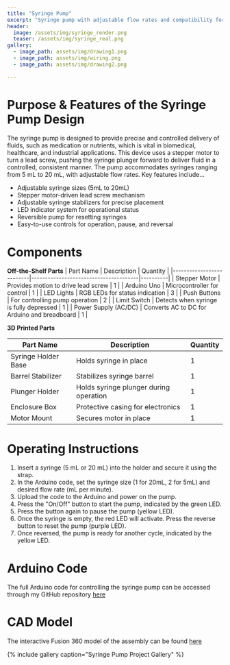 ```yaml
---
title: "Syringe Pump"
excerpt: "Syringe pump with adjustable flow rates and compatibility for various syringe types."
header:
  image: /assets/img/syringe_render.png
  teaser: /assets/img/syringe_real.png
gallery:
  - image_path: assets/img/drawing1.png
  - image_path: assets/img/wiring.png
  - image_path: assets/img/drawing2.png
   
---
```


# Purpose & Features of the Syringe Pump Design
The syringe pump is designed to provide precise and controlled delivery of fluids, such as medication or nutrients, which is vital in biomedical, healthcare, and industrial applications. This device uses a stepper motor to turn a lead screw, pushing the syringe plunger forward to deliver fluid in a controlled, consistent manner. The pump accommodates syringes ranging from 5 mL to 20 mL, with adjustable flow rates. Key features include...

* Adjustable syringe sizes (5mL to 20mL)
* Stepper motor-driven lead screw mechanism
* Adjustable syringe stabilizers for precise placement
* LED indicator system for operational status
* Reversible pump for resetting syringes
* Easy-to-use controls for operation, pause, and reversal

# Components
**Off-the-Shelf Parts**
| Part Name                | Description                           | Quantity |
|--------------------------|---------------------------------------|----------|
| Stepper Motor            | Provides motion to drive lead screw   | 1        |
| Arduino Uno              | Microcontroller for control           | 1        |
| LED Lights               | RGB LEDs for status indication        | 3        |
| Push Buttons             | For controlling pump operation       | 2        |
| Limit Switch             | Detects when syringe is fully depressed | 1        |
| Power Supply (AC/DC)     | Converts AC to DC for Arduino and breadboard | 1   |

**3D Printed Parts** 

| Part Name                | Description                           | Quantity |
|--------------------------|---------------------------------------|----------|
| Syringe Holder Base      | Holds syringe in place                | 1        |
| Barrel Stabilizer        | Stabilizes syringe barrel             | 1        |
| Plunger Holder           | Holds syringe plunger during operation | 1        |
| Enclosure Box            | Protective casing for electronics     | 1        |
| Motor Mount              | Secures motor in place               | 1        |


# Operating Instructions
1. Insert a syringe (5 mL or 20 mL) into the holder and secure it using the strap.
2. In the Arduino code, set the syringe size (1 for 20mL, 2 for 5mL) and desired flow rate (mL per minute).
3. Upload the code to the Arduino and power on the pump.
4. Press the "On/Off" button to start the pump, indicated by the green LED.
5. Press the button again to pause the pump (yellow LED).
6. Once the syringe is empty, the red LED will activate. Press the reverse button to reset the pump (purple LED).
7. Once reversed, the pump is ready for another cycle, indicated by the yellow LED.

# Arduino Code
The full Arduino code for controlling the syringe pump can be accessed through my GitHub repository [here](https://github.com/parker-friedli/parker-friedli.github.io/blob/0512d142ed77940a472a36297beb53b25aa8523d/_portfolio/syringe_pump_project_code)

# CAD Model

The interactive Fusion 360 model of the assembly can be found [here](https://vanderbilt643.autodesk360.com/shares/public/SH286ddQT78850c0d8a4c1562112373539a7?mode=embed")

{% include gallery caption="Syringe Pump Project Gallery" %}
